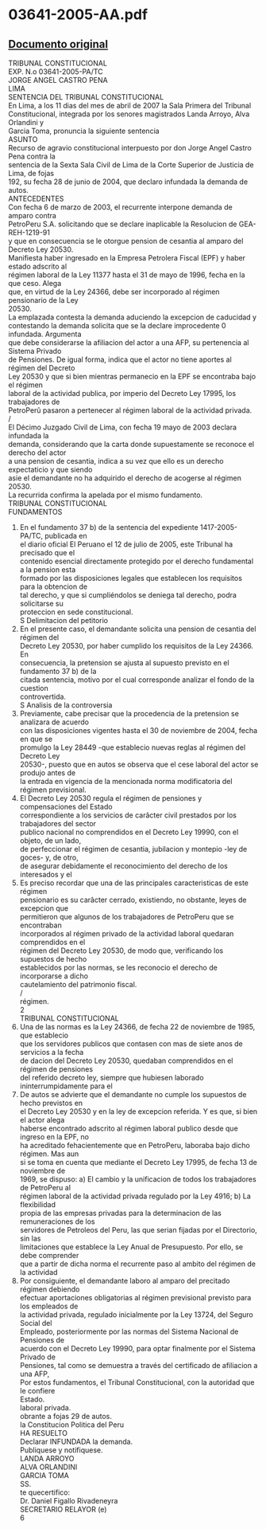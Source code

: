 
03641-2005-AA.pdf
=================
  
[Documento original](https://tc.gob.pe/jurisprudencia/2007/03641-2005-AA.pdf)  
---  
TRIBUNAL CONSTITUCIONAL  
EXP. N.o 03641-2005-PA/TC  
JORGE ANGEL CASTRO PENA  
LIMA  
SENTENCIA DEL TRIBUNAL CONSTITUCIONAL  
En Lima, a los 11 dias del mes de abril de 2007 la Sala Primera del Tribunal  
Constitucional, integrada por los senores magistrados Landa Arroyo, Alva Orlandini y  
Garcia Toma, pronuncia la siguiente sentencia  
ASUNTO  
Recurso de agravio constitucional interpuesto por don Jorge Angel Castro Pena contra la  
sentencia de la Sexta Sala Civil de Lima de la Corte Superior de Justicia de Lima, de fojas  
192, su fecha 28 de junio de 2004, que declaro infundada la demanda de autos.  
ANTECEDENTES  
Con fecha 6 de marzo de 2003, el recurrente interpone demanda de amparo contra  
PetroPeru S.A. solicitando que se declare inaplicable la Resolucion de GEA-REH-1219-91  
y que en consecuencia se le otorgue pension de cesantia al amparo del Decreto Ley 20530.  
Manifiesta haber ingresado en la Empresa Petrolera Fiscal (EPF) y haber estado adscrito al  
régimen laboral de la Ley 11377 hasta el 31 de mayo de 1996, fecha en la que ceso. Alega  
que, en virtud de la Ley 24366, debe ser incorporado al régimen pensionario de la Ley  
20530.  
La emplazada contesta la demanda aduciendo la excepcion de caducidad y  
contestando la demanda solicita que se la declare improcedente 0 infundada. Argumenta  
que debe considerarse la afiliacion del actor a una AFP, su pertenencia al Sistema Privado  
de Pensiones. De igual forma, indica que el actor no tiene aportes al régimen del Decreto  
Ley 20530 y que si bien mientras permanecio en la EPF se encontraba bajo el régimen  
laboral de la actividad publica, por imperio del Decreto Ley 17995, los trabajadores de  
PetroPerû pasaron a pertenecer al régimen laboral de la actividad privada.  
/  
El Décimo Juzgado Civil de Lima, con fecha 19 mayo de 2003 declara infundada la  
demanda, considerando que la carta donde supuestamente se reconoce el derecho del actor  
a una pension de cesantia, indica a su vez que ello es un derecho expectaticio y que siendo  
asie el demandante no ha adquirido el derecho de acogerse al régimen 20530.  
La recurrida confirma la apelada por el mismo fundamento.  
TRIBUNAL CONSTITUCIONAL  
FUNDAMENTOS  
1. En el fundamento 37 b) de la sentencia del expediente 1417-2005-PA/TC, publicada en  
el diario oficial El Peruano el 12 de julio de 2005, este Tribunal ha precisado que el  
contenido esencial directamente protegido por el derecho fundamental a la pension esta  
formado por las disposiciones legales que establecen los requisitos para la obtencion de  
tal derecho, y que si cumpliéndolos se deniega tal derecho, podra solicitarse su  
proteccion en sede constitucional.  
S Delimitacion del petitorio  
2. En el presente caso, el demandante solicita una pension de cesantia del régimen del  
Decreto Ley 20530, por haber cumplido los requisitos de la Ley 24366. En  
consecuencia, la pretension se ajusta al supuesto previsto en el fundamento 37 b) de la  
citada sentencia, motivo por el cual corresponde analizar el fondo de la cuestion  
controvertida.  
S Analisis de la controversia  
3. Previamente, cabe precisar que la procedencia de la pretension se analizara de acuerdo  
con las disposiciones vigentes hasta el 30 de noviembre de 2004, fecha en que se  
promulgo la Ley 28449 -que establecio nuevas reglas al régimen del Decreto Ley  
20530-, puesto que en autos se observa que el cese laboral del actor se produjo antes de  
la entrada en vigencia de la mencionada norma modificatoria del régimen previsional.  
4. El Decreto Ley 20530 regula el régimen de pensiones y compensaciones del Estado  
correspondiente a los servicios de carâcter civil prestados por los trabajadores del sector  
publico nacional no comprendidos en el Decreto Ley 19990, con el objeto, de un lado,  
de perfeccionar el régimen de cesantia, jubilacion y montepio -ley de goces- y, de otro,  
de asegurar debidamente el reconocimiento del derecho de los interesados y el  
5. Es preciso recordar que una de las principales caracteristicas de este régimen  
pensionario es su carâcter cerrado, existiendo, no obstante, leyes de excepcion que  
permitieron que algunos de los trabajadores de PetroPeru que se encontraban  
incorporados al régimen privado de la actividad laboral quedaran comprendidos en el  
régimen del Decreto Ley 20530, de modo que, verificando los supuestos de hecho  
establecidos por las normas, se les reconocio el derecho de incorporarse a dicho  
cautelamiento del patrimonio fiscal.  
/  
régimen.  
2  
TRIBUNAL CONSTITUCIONAL  
6. Una de las normas es la Ley 24366, de fecha 22 de noviembre de 1985, que establecio  
que los servidores publicos que contasen con mas de siete anos de servicios a la fecha  
de dacion del Decreto Ley 20530, quedaban comprendidos en el régimen de pensiones  
del referido decreto ley, siempre que hubiesen laborado ininterrumpidamente para el  
7. De autos se advierte que el demandante no cumple los supuestos de hecho previstos en  
el Decreto Ley 20530 y en la ley de excepcion referida. Y es que, si bien el actor alega  
haberse encontrado adscrito al régimen laboral publico desde que ingreso en la EPF, no  
ha acreditado fehacientemente que en PetroPeru, laboraba bajo dicho régimen. Mas aun  
si se toma en cuenta que mediante el Decreto Ley 17995, de fecha 13 de noviembre de  
1969, se dispuso: a) El cambio y la unificacion de todos los trabajadores de PetroPeru al  
régimen laboral de la actividad privada regulado por la Ley 4916; b) La flexibilidad  
propia de las empresas privadas para la determinacion de las remuneraciones de los  
servidores de Petroleos del Peru, las que serian fijadas por el Directorio, sin las  
limitaciones que establece la Ley Anual de Presupuesto. Por ello, se debe comprender  
que a partir de dicha norma el recurrente paso al ambito del régimen de la actividad  
8. Por consiguiente, el demandante laboro al amparo del precitado régimen debiendo  
efectuar aportaciones obligatorias al régimen previsional previsto para los empleados de  
la actividad privada, regulado inicialmente por la Ley 13724, del Seguro Social del  
Empleado, posteriormente por las normas del Sistema Nacional de Pensiones de  
acuerdo con el Decreto Ley 19990, para optar finalmente por el Sistema Privado de  
Pensiones, tal como se demuestra a través del certificado de afiliacion a una AFP,  
Por estos fundamentos, el Tribunal Constitucional, con la autoridad que le confiere  
Estado.  
laboral privada.  
obrante a fojas 29 de autos.  
la Constitucion Politica del Peru  
HA RESUELTO  
Declarar INFUNDADA la demanda.  
Publiquese y notifiquese.  
LANDA ARROYO  
ALVA ORLANDINI  
GARCIA TOMA  
SS.  
te quecertifico:  
Dr. Daniel Figallo Rivadeneyra  
SECRETARIO RELAYOR (e)  
6
